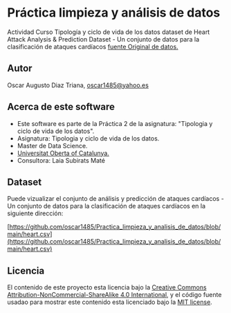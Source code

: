 # Práctica limpieza y análisis de datos
Actividad Curso Tipología y ciclo de vida de los datos
dataset de Heart Attack Analysis & Prediction Dataset  - Un conjunto de datos para la clasificación de ataques cardíacos
 [fuente Original de datos.](https://www.kaggle.com/datasets/rashikrahmanpritom/heart-attack-analysis-prediction-dataset?resource=download)
## Autor

Oscar Augusto Diaz Triana, oscar1485@yahoo.es

## Acerca de este software

* Este software es parte de la Práctica 2 de la asignatura: "Tipologia y ciclo de vida de los datos".
* Asignatura: Tipologia y ciclo de vida de los datos.
* Master de Data Science.
* [Universitat Oberta of Catalunya.](http://www.uoc.edu/portal/ca/index.html)
* Consultora: Laia Subirats Maté

## Dataset

Puede vizualizar el conjunto de análisis y predicción de ataques cardíacos - Un conjunto de datos para la clasificación de ataques cardíacos en la siguiente dirección:

[https://github.com/oscar1485/Practica_limpieza_y_analisis_de_datos/blob/main/heart.csv](https://github.com/oscar1485/Practica_limpieza_y_analisis_de_datos/blob/main/heart.csv)

## Licencia

El contenido de este proyecto esta licencia bajo la [Creative Commons Attribution-NonCommercial-ShareAlike 4.0 International](https://creativecommons.org/licenses/by-nc-sa/4.0/), 
y el código fuente usadao para mostrar este contenido esta licenciado bajo la  [MIT license](http://opensource.org/licenses/mit-license.php).
